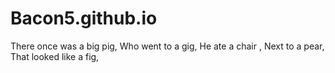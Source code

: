 # Bacon5.github.io
There once was a big pig,
Who went to a gig,
He ate a chair ,
Next to a pear,
That looked like a fig,
